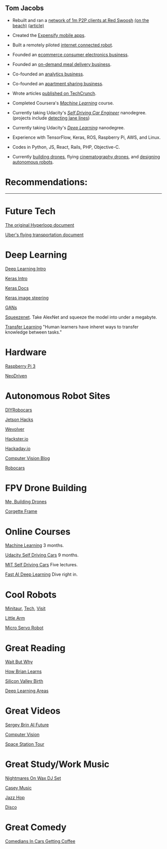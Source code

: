 ## Tom Jacobs

- Rebuilt and ran a [network of 1m P2P clients at Red Swoosh](https://en.wikipedia.org/wiki/Red_Swoosh) [(on the beach)](https://www.wsj.com/articles/SB119179859820351674) [(article)](http://techtuck.blogspot.com.au/2007/10/software-firm-learns-rules-of.html)
- Created the [Expensify mobile apps](https://blog.expensify.com/author/expensitom/).
- Built a remotely piloted [internet connected robot](https://www.youtube.com/watch?v=FPq7K7XTg3o).
- Founded an [ecommerce consumer electronics business](http://www.productreview.com.au/p/jacobs-direct.html).
- Founded an [on-demand meal delivery business](https://angel.co/youter).
- Co-founded an [analytics business](http://www.kepleranalytics.com.au/).
- Co-founded an [apartment sharing business](https://thehomeshare.com).
- Wrote articles [published on TechCrunch](https://techcrunch.com/contributor/tom-jacobs/).
- Completed Coursera's [*Machine Learning*](https://www.coursera.org/account/accomplishments/certificate/8JWB2P9M742N) course.
- Currently taking Udacity's [*Self Driving Car Engineer*](https://www.udacity.com/course/self-driving-car-engineer-nanodegree--nd013) nanodegree. (projects include [detecting lane lines](https://www.youtube.com/watch?v=slBCXcicDvQ&feature=youtu.be))
- Currently taking Udacity's [*Deep Learning*](https://www.udacity.com/course/deep-learning-nanodegree-foundation--nd101) nanodegree.
- Experience with TensorFlow, Keras, ROS, Raspberry Pi, AWS, and Linux.
- Codes in Python, JS, React, Rails, PHP, Objective-C.

- Currently [building drones](https://www.youtube.com/watch?v=zmHE9aB9EPc), flying [cinematography drones](https://www.youtube.com/watch?v=WEqRs0CntqQ), and [designing autonomous robots](https://twitter.com/TomPJacobs/status/848138218755170305).




# Recommendations:
---

# Future Tech

[The original Hyperloop document](http://www.spacex.com/sites/spacex/files/hyperloop_alpha-20130812.pdf)

[Uber's flying transportation document](https://www.uber.com/elevate.pdf)


# Deep Learning

[Deep Learning Intro](https://cloud.google.com/blog/big-data/2017/01/learn-tensorflow-and-deep-learning-without-a-phd)

[Keras Intro](https://www.youtube.com/watch?v=L0IVu_sKOOY)

[Keras Docs](https://keras.io/getting-started/sequential-model-guide/#getting-started-with-the-keras-sequential-model)

[Keras image steering](https://wroscoe.github.io/keras-lane-following-autopilot.html)

[GANs](https://arxiv.org/pdf/1701.00160v3.pdf)

[Squeezenet](https://arxiv.org/pdf/1602.07360v4.pdf). Take AlexNet and squeeze the model into under a megabyte.

[Transfer Learning](http://ftp.cs.wisc.edu/machine-learning/shavlik-group/torrey.handbook09.pdf)
"Human learners have inheret ways to transfer knowledge between tasks."



# Hardware

[Raspberry Pi 3](https://shop.pimoroni.com/search?type=product&q=pi+3)

[NeoDriven](http://www.neodriven.com/)

# Autonomous Robot Sites

[DIYRobocars](http://diyrobocars.com)

[Jetson Hacks](http://www.jetsonhacks.com/)

[Wevolver](http://www.wevolver.com/)

[Hackster.io](http://www.hackster.io/)

[Hackaday.io](http://www.hackaday.io/)

[Computer Vision Blog](http://www.computervisionblog.com/)

[Robocars](http://ideas.4brad.com/topic/robocars)


# FPV Drone Building

[Me, Building Drones](https://www.youtube.com/watch?v=zmHE9aB9EPc)

[Corgette Frame](http://shendrones.myshopify.com/collections/frames/products/corgette)

# Online Courses

[Machine Learning](https://www.coursera.org/learn/machine-learning/) 3 months.

[Udacity Self Driving Cars](https://www.udacity.com/course/self-driving-car-engineer-nanodegree--nd013) 9 months.

[MIT Self Driving Cars](http://selfdrivingcars.mit.edu/) Five lectures.

[Fast AI Deep Learning](http://course.fast.ai/lessons/lesson1.html) Dive right in.

# Cool Robots
[Minitaur](http://www.ghostrobotics.io/minitaur/), [Tech](http://ieeexplore.ieee.org/document/7403902/), [Visit](https://practicum2016.wordpress.com/2016/02/11/ghost-robotics-visit/)

[Little Arm](https://www.youtube.com/watch?v=vQcxS8zM150)

[Micro Servo Robot](https://www.youtube.com/watch?v=bLnAJ-mSElE)

# Great Reading

[Wait But Why](http://waitbutwhy.com/2015/01/artificial-intelligence-revolution-1.html)

[How Brian Learns](http://fortune.com/brian-chesky-airbnb/)

[Silicon Valley Birth](https://web.stanford.edu/class/e145/2007_fall/materials/noyce.html)

[Deep Learning Areas](https://medium.com/@NathanBenaich/6-areas-of-artificial-intelligence-to-watch-closely-673d590aa8aa#.km8i646v2)

# Great Videos

[Sergey Brin AI Future](https://www.youtube.com/watch?v=XzkUAxtEQXE)

[Computer Vision](https://www.youtube.com/watch?v=u6aEYuemt0M)

[Space Station Tour](https://www.youtube.com/watch?v=SGP6Y0Pnhe4)

# Great Study/Work Music
[Nightmares On Wax DJ Set](https://www.youtube.com/watch?v=Q692lHFaLVM)

[Casey Music](https://www.youtube.com/watch?v=gYwo-sOwfNU)

[Jazz Hop](https://www.youtube.com/watch?v=_Rd2vKI6Amk)

[Disco](https://www.youtube.com/watch?v=mXkq2WimzI4)

# Great Comedy
[Comedians In Cars Getting Coffee](http://comediansincarsgettingcoffee.com/john-oliver-what-kind-of-human-animal-would-do-this)

